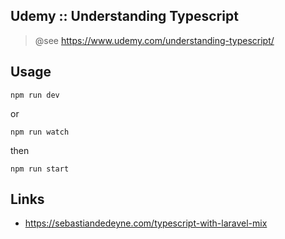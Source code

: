 Udemy :: Understanding Typescript
---------------------------------

> @see https://www.udemy.com/understanding-typescript/

Usage
-----

```
npm run dev
```

or 

```
npm run watch
```

then

```
npm run start
```

Links
-----

* https://sebastiandedeyne.com/typescript-with-laravel-mix
